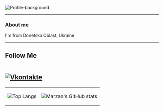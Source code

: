 ![Profile-background](https://user-images.githubusercontent.com/87321166/213829256-a3cc47d9-9384-4707-9577-2890211cbc41.jpg)
<hr>
<h3>About me</h3>
I'm from Donetska Oblast, Ukraine. 
<hr>
<h2>Follow Me
<br>
<br>

[![Vkontakte](https://img.shields.io/badge/-Vkontakte-090909?style=for-the-badge&logo=Vk&logoColor=4F7DB3)](https://vk.com/id345515444)



</h2>

<table align="rigth">
<tr>
    <td>
        
![Top Langs](https://github-readme-stats.vercel.app/api/top-langs/?username=MarzanIvan&exclude_repo=github-readme-stats,anuraghazra.github.io)
  </td>

 <td>
        
![Marzan's GitHub stats](https://github-readme-stats.vercel.app/api?username=MarzanIvan)
  </td>
</tr>
</table>
